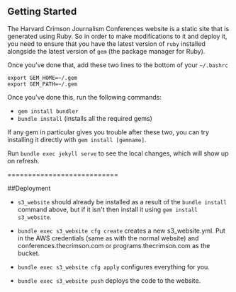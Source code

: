## Getting Started

The Harvard Crimson Journalism Conferences website is a static site that is generated using Ruby. So in order to make modifications to it and deploy it, you need to ensure that you have the latest version of `ruby` installed alongside the latest version of `gem` (the package manager for Ruby).

Once you've done that, add these two lines to the bottom of your `~/.bashrc`
```
export GEM_HOME=~/.gem
export GEM_PATH=~/.gem
```

Once you've done this, run the following commands:
* `gem install bundler`
* `bundle install` (installs all the required gems)

If any gem in particular gives you trouble after these two, you can try installing it directly with `gem install [gemname]`.

Run `bundle exec jekyll serve` to see the local changes, which will show up on refresh.

===========================

##Deployment

* `s3_website` should already be installed as a result of the `bundle install` command above, but if it isn't then install it using ``gem install s3_website``.

* `bundle exec s3_website cfg create` creates a new s3_website.yml. Put in the AWS credentials (same as with the normal website) and conferences.thecrimson.com or programs.thecrimson.com as the bucket.

* `bundle exec s3_website cfg apply` configures everything for you.

* `bundle exec s3_website push` deploys the code to the website.
